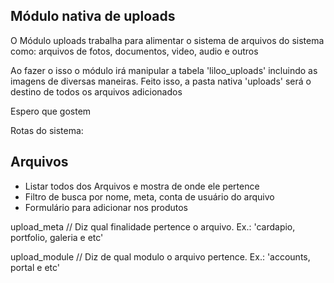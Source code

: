 
## Módulo nativa de uploads

O Módulo uploads trabalha para alimentar o sistema de arquivos do sistema como:
arquivos de fotos, documentos, video, audio e outros

Ao fazer o isso o módulo irá manipular a tabela 'liloo_uploads' incluindo as imagens de diversas 
maneiras. Feito isso, a pasta nativa 'uploads' será o destino de todos os arquivos adicionados

Espero que gostem 

Rotas do sistema:

## Arquivos
- Listar todos dos Arquivos e mostra de onde ele pertence
- Filtro de busca por nome, meta, conta de usuário do arquivo
- Formulário para adicionar nos produtos


upload_meta 
// Diz qual finalidade pertence o arquivo. Ex.: 'cardapio, portfolio, galeria e etc'

upload_module 
// Diz de qual modulo o arquivo pertence. Ex.: 'accounts, portal e etc'

